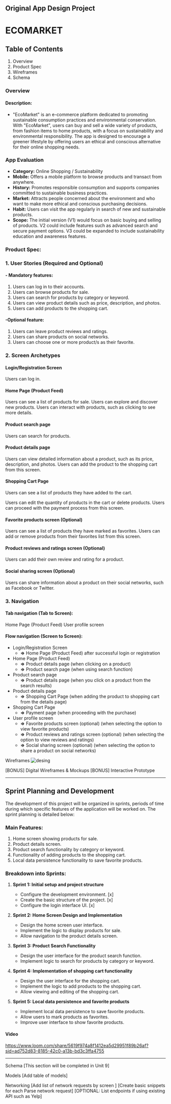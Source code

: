 ## Original App Design Project 
# ECOMARKET
## Table of Contents
1. Overview 
2. Product Spec
3. Wireframes
4. Schema

### Overview
#### Description:
- "EcoMarket" is an e-commerce platform dedicated to promoting sustainable consumption practices and environmental conservation. With "EcoMarket", users can buy and sell a wide variety of products, from fashion items to home products, with a focus on sustainability and environmental responsibility. The app is designed to encourage a greener lifestyle by offering users an ethical and conscious alternative for their online shopping needs.
### App Evaluation

  - **Category:** Online Shopping / Sustainability
  - **Mobile:** Offers a mobile platform to browse products and transact from anywhere.
  - **History:** Promotes responsible consumption and supports companies committed to sustainable business practices.
  - **Market:** Attracts people concerned about the environment and who want to make more ethical and conscious purchasing decisions. 
  - **Habit:** Users can visit the app regularly in search of new and sustainable products.
  - **Scope:** The initial version (V1) would focus on basic buying and selling of products. V2 could include features such as advanced search and secure payment options. V3 could be expanded to include sustainability education and awareness features.


### Product Spec:
### 1. User Stories (Required and Optional)

 #### - Mandatory features:

1. Users can log in to their accounts.
2. Users can browse products for sale.
3. Users can search for products by category or keyword.
4. Users can view product details such as price, description, and photos.
5. Users can add products to the shopping cart.

 #### -Optional feature:

1. Users can leave product reviews and ratings.
2. Users can share products on social networks.
3. Users can choose one or more product/s as their favorite.
 
### 2. Screen Archetypes

#### Login/Registration Screen
  Users can log in.

#### Home Page (Product Feed)
Users can see a list of products for sale.
Users can explore and discover new products.
Users can interact with products, such as clicking to see more details.

#### Product search page
Users can search for products.

#### Product details page
Users can view detailed information about a product, such as its price, description, and photos.
Users can add the product to the shopping cart from this screen.

#### Shopping Cart Page
Users can see a list of products they have added to the cart.

Users can edit the quantity of products in the cart or delete products.
Users can proceed with the payment process from this screen.

#### Favorite products screen (Optional)
Users can see a list of products they have marked as favorites.
Users can add or remove products from their favorites list from this screen.

#### Product reviews and ratings screen (Optional)

Users can add their own review and rating for a product.
#### Social sharing screen (Optional)

Users can share information about a product on their social networks, such as Facebook or Twitter.

### 3. Navigation

#### Tab navigation (Tab to Screen):

Home Page (Product Feed)
User profile screen
#### Flow navigation (Screen to Screen):

- Login/Registration Screen
  - **=>** Home Page (Product Feed) after successful login or registration
- Home Page (Product Feed)
  - **=>** Product details page (when clicking on a product)
  - **=>** Product search page (when using search function)
- Product search page
  - **=>** Product details page (when you click on a product from the search results)
- Product details page
  - **=>** Shopping Cart Page (when adding the product to shopping cart from the details page)
- Shopping Cart Page
  - **=>** Payment page (when proceeding with the purchase)
- User profile screen
  - **=>** Favorite products screen (optional) (when selecting the option to view favorite products)
  - **=>** Product reviews and ratings screen (optional) (when selecting the option to view reviews and ratings)
  - **=>** Social sharing screen (optional) (when selecting the option to share a product on social networks)

Wireframes
![desing](https://github.com/Nelivet/App-EcoMarket/blob/27da49bc557e6ca421034d56b9920d48cfc893b0/Captura%20de%20Pantalla%202024-04-16%20a%20la(s)%2001.30.00.png)

[BONUS] Digital Wireframes & Mockups
[BONUS] Interactive Prototype 
-------------------------------------------------- -------------------------------------------------- -------------------------------------------------- ------------------------
## Sprint Planning and Development

The development of this project will be organized in sprints, periods of time during which specific features of the application will be worked on. The sprint planning is detailed below:

### Main Features:
1. Home screen showing products for sale.
2. Product details screen.
3. Product search functionality by category or keyword.
4. Functionality of adding products to the shopping cart.
5. Local data persistence functionality to save favorite products.

### Breakdown into Sprints:
1. **Sprint 1: Initial setup and project structure**
    - Configure the development environment. [x]
    - Create the basic structure of the project. [x]
    - Configure the login interface UI. [x]

2. **Sprint 2: Home Screen Design and Implementation**
    - Design the home screen user interface.
    - Implement the logic to display products for sale.
    - Allow navigation to the product details screen.

3. **Sprint 3: Product Search Functionality**
    - Design the user interface for the product search function.
    - Implement logic to search for products by category or keyword.

4. **Sprint 4: Implementation of shopping cart functionality**
    - Design the user interface for the shopping cart.
    - Implement the logic to add products to the shopping cart.
    - Allow viewing and editing of the shopping cart.

5. **Sprint 5: Local data persistence and favorite products**
    - Implement local data persistence to save favorite products.
    - Allow users to mark products as favorites.
    - Improve user interface to show favorite products.
#### Video
https://www.loom.com/share/5619f974a8f1412ea5d29951f89b26af?sid=ad752d83-8185-42c0-a13b-bd3c3ffa4755
-------------------------------------------------- -------------------------------------------------- -------------------------------------------------- ------------------------
Schema
[This section will be completed in Unit 9]

Models
[Add table of models]

Networking
[Add list of network requests by screen ]
[Create basic snippets for each Parse network request]
[OPTIONAL: List endpoints if using existing API such as Yelp]
  

